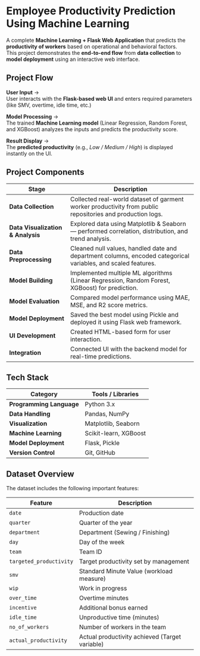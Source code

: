 #  Employee Productivity Prediction Using Machine Learning

A complete **Machine Learning + Flask Web Application** that predicts the **productivity of workers** based on operational and behavioral factors.  
This project demonstrates the **end-to-end flow** from **data collection** to **model deployment** using an interactive web interface.

## Project Flow

 **User Input** →  
User interacts with the **Flask-based web UI** and enters required parameters (like SMV, overtime, idle time, etc.)

 **Model Processing** →  
The trained **Machine Learning model** (Linear Regression, Random Forest, and XGBoost) analyzes the inputs and predicts the productivity score.

**Result Display** →  
The **predicted productivity** (e.g., *Low / Medium / High*) is displayed instantly on the UI.

##  Project Components

| Stage | Description |
|--------|-------------|
| **Data Collection** | Collected real-world dataset of garment worker productivity from public repositories and production logs. |
| **Data Visualization & Analysis** | Explored data using Matplotlib & Seaborn — performed correlation, distribution, and trend analysis. |
| **Data Preprocessing** | Cleaned null values, handled date and department columns, encoded categorical variables, and scaled features. |
| **Model Building** | Implemented multiple ML algorithms (Linear Regression, Random Forest, XGBoost) for prediction. |
| **Model Evaluation** | Compared model performance using MAE, MSE, and R2 score metrics. |
| **Model Deployment** | Saved the best model using Pickle and deployed it using Flask web framework. |
| **UI Development** | Created HTML-based form for user interaction. |
| **Integration** | Connected UI with the backend model for real-time predictions. |

##  Tech Stack

| Category | Tools / Libraries |
|-----------|------------------|
| **Programming Language** | Python 3.x |
| **Data Handling** | Pandas, NumPy |
| **Visualization** | Matplotlib, Seaborn |
| **Machine Learning** | Scikit-learn, XGBoost |
| **Model Deployment** | Flask, Pickle |
| **Version Control** | Git, GitHub |


##  Dataset Overview

The dataset includes the following important features:

| Feature | Description |
|----------|-------------|
| `date` | Production date |
| `quarter` | Quarter of the year |
| `department` | Department (Sewing / Finishing) |
| `day` | Day of the week |
| `team` | Team ID |
| `targeted_productivity` | Target productivity set by management |
| `smv` | Standard Minute Value (workload measure) |
| `wip` | Work in progress |
| `over_time` | Overtime minutes |
| `incentive` | Additional bonus earned |
| `idle_time` | Unproductive time (minutes) |
| `no_of_workers` | Number of workers in the team |
| `actual_productivity` | Actual productivity achieved (Target variable) |
